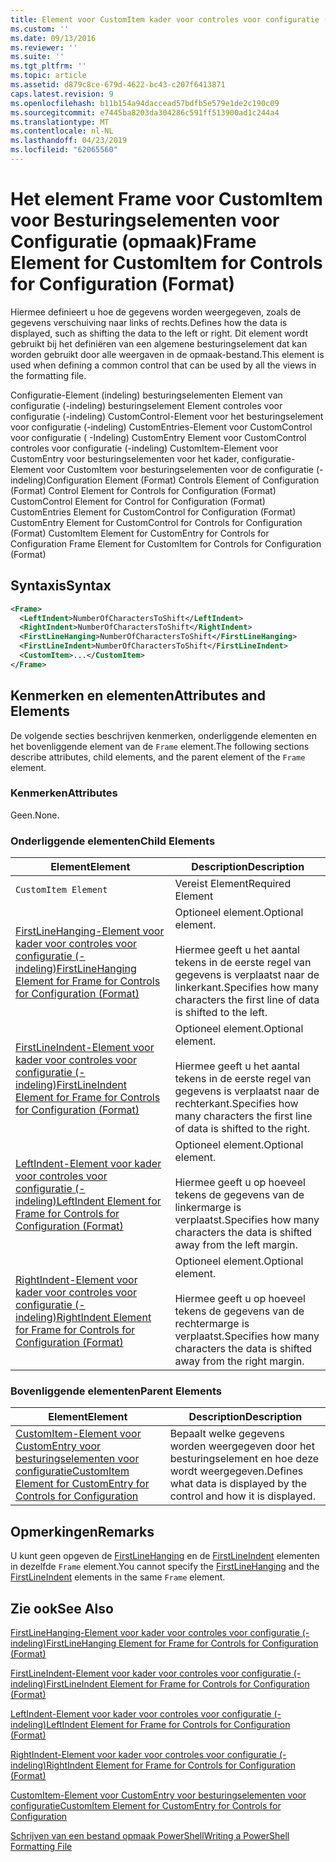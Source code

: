 ```yaml
---
title: Element voor CustomItem kader voor controles voor configuratie (-indeling) | Microsoft Docs
ms.custom: ''
ms.date: 09/13/2016
ms.reviewer: ''
ms.suite: ''
ms.tgt_pltfrm: ''
ms.topic: article
ms.assetid: d879c8ce-679d-4622-bc43-c207f6413871
caps.latest.revision: 9
ms.openlocfilehash: b11b154a94daccead57bdfb5e579e1de2c190c09
ms.sourcegitcommit: e7445ba8203da304286c591ff513900ad1c244a4
ms.translationtype: MT
ms.contentlocale: nl-NL
ms.lasthandoff: 04/23/2019
ms.locfileid: "62065560"
---
```

# <a name="frame-element-for-customitem-for-controls-for-configuration-format"></a><span data-ttu-id="9c019-102">Het element Frame voor CustomItem voor Besturingselementen voor Configuratie (opmaak)</span><span class="sxs-lookup"><span data-stu-id="9c019-102">Frame Element for CustomItem for Controls for Configuration (Format)</span></span>

<span data-ttu-id="9c019-103">Hiermee definieert u hoe de gegevens worden weergegeven, zoals de gegevens verschuiving naar links of rechts.</span><span class="sxs-lookup"><span data-stu-id="9c019-103">Defines how the data is displayed, such as shifting the data to the left or right.</span></span> <span data-ttu-id="9c019-104">Dit element wordt gebruikt bij het definiëren van een algemene besturingselement dat kan worden gebruikt door alle weergaven in de opmaak-bestand.</span><span class="sxs-lookup"><span data-stu-id="9c019-104">This element is used when defining a common control that can be used by all the views in the formatting file.</span></span>

<span data-ttu-id="9c019-105">Configuratie-Element (indeling) besturingselementen Element van configuratie (-indeling) besturingselement Element controles voor configuratie (-indeling) CustomControl-Element voor het besturingselement voor configuratie (-indeling) CustomEntries-Element voor CustomControl voor configuratie ( -Indeling) CustomEntry Element voor CustomControl controles voor configuratie (-indeling) CustomItem-Element voor CustomEntry voor besturingselementen voor het kader, configuratie-Element voor CustomItem voor besturingselementen voor de configuratie (-indeling)</span><span class="sxs-lookup"><span data-stu-id="9c019-105">Configuration Element (Format) Controls Element of Configuration (Format) Control Element for Controls for Configuration (Format) CustomControl Element for Control for Configuration (Format) CustomEntries Element for CustomControl for Configuration (Format) CustomEntry Element for CustomControl for Controls for Configuration (Format) CustomItem Element for CustomEntry for Controls for Configuration Frame Element for CustomItem for Controls for Configuration (Format)</span></span>

## <a name="syntax"></a><span data-ttu-id="9c019-106">Syntaxis</span><span class="sxs-lookup"><span data-stu-id="9c019-106">Syntax</span></span>

```xml
<Frame>
  <LeftIndent>NumberOfCharactersToShift</LeftIndent>
  <RightIndent>NumberOfCharactersToShift</RightIndent>
  <FirstLineHanging>NumberOfCharactersToShift</FirstLineHanging>
  <FirstLineIndent>NumberOfCharactersToShift</FirstLineIndent>
  <CustomItem>...</CustomItem>
</Frame>
```

## <a name="attributes-and-elements"></a><span data-ttu-id="9c019-107">Kenmerken en elementen</span><span class="sxs-lookup"><span data-stu-id="9c019-107">Attributes and Elements</span></span>

<span data-ttu-id="9c019-108">De volgende secties beschrijven kenmerken, onderliggende elementen en het bovenliggende element van de `Frame` element.</span><span class="sxs-lookup"><span data-stu-id="9c019-108">The following sections describe attributes, child elements, and the parent element of the `Frame` element.</span></span>

### <a name="attributes"></a><span data-ttu-id="9c019-109">Kenmerken</span><span class="sxs-lookup"><span data-stu-id="9c019-109">Attributes</span></span>

<span data-ttu-id="9c019-110">Geen.</span><span class="sxs-lookup"><span data-stu-id="9c019-110">None.</span></span>

### <a name="child-elements"></a><span data-ttu-id="9c019-111">Onderliggende elementen</span><span class="sxs-lookup"><span data-stu-id="9c019-111">Child Elements</span></span>

|<span data-ttu-id="9c019-112">Element</span><span class="sxs-lookup"><span data-stu-id="9c019-112">Element</span></span>|<span data-ttu-id="9c019-113">Description</span><span class="sxs-lookup"><span data-stu-id="9c019-113">Description</span></span>|
|-------------|-----------------|
|`CustomItem Element`|<span data-ttu-id="9c019-114">Vereist Element</span><span class="sxs-lookup"><span data-stu-id="9c019-114">Required Element</span></span>|
|[<span data-ttu-id="9c019-115">FirstLineHanging-Element voor kader voor controles voor configuratie (-indeling)</span><span class="sxs-lookup"><span data-stu-id="9c019-115">FirstLineHanging Element for Frame for Controls for Configuration (Format)</span></span>](./firstlinehanging-element-for-frame-for-controls-for-configuration-format.md)|<span data-ttu-id="9c019-116">Optioneel element.</span><span class="sxs-lookup"><span data-stu-id="9c019-116">Optional element.</span></span><br /><br /> <span data-ttu-id="9c019-117">Hiermee geeft u het aantal tekens in de eerste regel van gegevens is verplaatst naar de linkerkant.</span><span class="sxs-lookup"><span data-stu-id="9c019-117">Specifies how many characters the first line of data is shifted to the left.</span></span>|
|[<span data-ttu-id="9c019-118">FirstLineIndent-Element voor kader voor controles voor configuratie (-indeling)</span><span class="sxs-lookup"><span data-stu-id="9c019-118">FirstLineIndent Element for Frame for Controls for Configuration (Format)</span></span>](./firstlineindent-element-for-frame-for-controls-for-configuration-format.md)|<span data-ttu-id="9c019-119">Optioneel element.</span><span class="sxs-lookup"><span data-stu-id="9c019-119">Optional element.</span></span><br /><br /> <span data-ttu-id="9c019-120">Hiermee geeft u het aantal tekens in de eerste regel van gegevens is verplaatst naar de rechterkant.</span><span class="sxs-lookup"><span data-stu-id="9c019-120">Specifies how many characters the first line of data is shifted to the right.</span></span>|
|[<span data-ttu-id="9c019-121">LeftIndent-Element voor kader voor controles voor configuratie (-indeling)</span><span class="sxs-lookup"><span data-stu-id="9c019-121">LeftIndent Element for Frame for Controls for Configuration (Format)</span></span>](./leftindent-element-for-frame-for-controls-for-configuration-format.md)|<span data-ttu-id="9c019-122">Optioneel element.</span><span class="sxs-lookup"><span data-stu-id="9c019-122">Optional element.</span></span><br /><br /> <span data-ttu-id="9c019-123">Hiermee geeft u op hoeveel tekens de gegevens van de linkermarge is verplaatst.</span><span class="sxs-lookup"><span data-stu-id="9c019-123">Specifies how many characters the data is shifted away from the left margin.</span></span>|
|[<span data-ttu-id="9c019-124">RightIndent-Element voor kader voor controles voor configuratie (-indeling)</span><span class="sxs-lookup"><span data-stu-id="9c019-124">RightIndent Element for Frame for Controls for Configuration (Format)</span></span>](./rightindent-element-for-frame-for-controls-for-configuration-format.md)|<span data-ttu-id="9c019-125">Optioneel element.</span><span class="sxs-lookup"><span data-stu-id="9c019-125">Optional element.</span></span><br /><br /> <span data-ttu-id="9c019-126">Hiermee geeft u op hoeveel tekens de gegevens van de rechtermarge is verplaatst.</span><span class="sxs-lookup"><span data-stu-id="9c019-126">Specifies how many characters the data is shifted away from the right margin.</span></span>|

### <a name="parent-elements"></a><span data-ttu-id="9c019-127">Bovenliggende elementen</span><span class="sxs-lookup"><span data-stu-id="9c019-127">Parent Elements</span></span>

|<span data-ttu-id="9c019-128">Element</span><span class="sxs-lookup"><span data-stu-id="9c019-128">Element</span></span>|<span data-ttu-id="9c019-129">Description</span><span class="sxs-lookup"><span data-stu-id="9c019-129">Description</span></span>|
|-------------|-----------------|
|[<span data-ttu-id="9c019-130">CustomItem-Element voor CustomEntry voor besturingselementen voor configuratie</span><span class="sxs-lookup"><span data-stu-id="9c019-130">CustomItem Element for CustomEntry for Controls for Configuration</span></span>](./customitem-element-for-customentry-for-controls-for-configuration-format.md)|<span data-ttu-id="9c019-131">Bepaalt welke gegevens worden weergegeven door het besturingselement en hoe deze wordt weergegeven.</span><span class="sxs-lookup"><span data-stu-id="9c019-131">Defines what data is displayed by the control and how it is displayed.</span></span>|

## <a name="remarks"></a><span data-ttu-id="9c019-132">Opmerkingen</span><span class="sxs-lookup"><span data-stu-id="9c019-132">Remarks</span></span>

<span data-ttu-id="9c019-133">U kunt geen opgeven de [FirstLineHanging](./firstlinehanging-element-for-frame-for-controls-for-configuration-format.md) en de [FirstLineIndent](./firstlineindent-element-for-frame-for-controls-for-configuration-format.md) elementen in dezelfde `Frame` element.</span><span class="sxs-lookup"><span data-stu-id="9c019-133">You cannot specify the [FirstLineHanging](./firstlinehanging-element-for-frame-for-controls-for-configuration-format.md) and the [FirstLineIndent](./firstlineindent-element-for-frame-for-controls-for-configuration-format.md) elements in the same `Frame` element.</span></span>

## <a name="see-also"></a><span data-ttu-id="9c019-134">Zie ook</span><span class="sxs-lookup"><span data-stu-id="9c019-134">See Also</span></span>

[<span data-ttu-id="9c019-135">FirstLineHanging-Element voor kader voor controles voor configuratie (-indeling)</span><span class="sxs-lookup"><span data-stu-id="9c019-135">FirstLineHanging Element for Frame for Controls for Configuration (Format)</span></span>](./firstlinehanging-element-for-frame-for-controls-for-configuration-format.md)

[<span data-ttu-id="9c019-136">FirstLineIndent-Element voor kader voor controles voor configuratie (-indeling)</span><span class="sxs-lookup"><span data-stu-id="9c019-136">FirstLineIndent Element for Frame for Controls for Configuration (Format)</span></span>](./firstlineindent-element-for-frame-for-controls-for-configuration-format.md)

[<span data-ttu-id="9c019-137">LeftIndent-Element voor kader voor controles voor configuratie (-indeling)</span><span class="sxs-lookup"><span data-stu-id="9c019-137">LeftIndent Element for Frame for Controls for Configuration (Format)</span></span>](./leftindent-element-for-frame-for-controls-for-configuration-format.md)

[<span data-ttu-id="9c019-138">RightIndent-Element voor kader voor controles voor configuratie (-indeling)</span><span class="sxs-lookup"><span data-stu-id="9c019-138">RightIndent Element for Frame for Controls for Configuration (Format)</span></span>](./rightindent-element-for-frame-for-controls-for-configuration-format.md)

[<span data-ttu-id="9c019-139">CustomItem-Element voor CustomEntry voor besturingselementen voor configuratie</span><span class="sxs-lookup"><span data-stu-id="9c019-139">CustomItem Element for CustomEntry for Controls for Configuration</span></span>](./customitem-element-for-customentry-for-controls-for-configuration-format.md)

[<span data-ttu-id="9c019-140">Schrijven van een bestand opmaak PowerShell</span><span class="sxs-lookup"><span data-stu-id="9c019-140">Writing a PowerShell Formatting File</span></span>](./writing-a-powershell-formatting-file.md)
